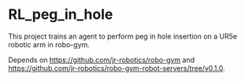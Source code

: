 # RL_peg_in_hole

This project trains an agent to perform peg in hole insertion on a UR5e robotic arm in robo-gym.

Depends on https://github.com/jr-robotics/robo-gym and https://github.com/jr-robotics/robo-gym-robot-servers/tree/v0.1.0.